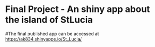 # Final Project - An shiny app about the island of StLucia

#The final published app can be accessed at https://ak834.shinyapps.io/St_Lucia/
